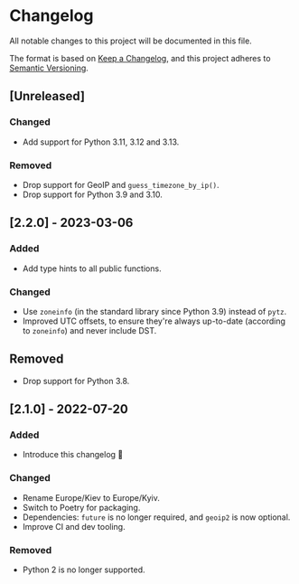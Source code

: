# Changelog
All notable changes to this project will be documented in this file.

The format is based on [Keep a Changelog](https://keepachangelog.com/en/1.0.0/),
and this project adheres to [Semantic Versioning](https://semver.org/spec/v2.0.0.html).

## [Unreleased]
### Changed
- Add support for Python 3.11, 3.12 and 3.13.

### Removed
- Drop support for GeoIP and `guess_timezone_by_ip()`.
- Drop support for Python 3.9 and 3.10.

## [2.2.0] - 2023-03-06
### Added
- Add type hints to all public functions.

### Changed
- Use `zoneinfo` (in the standard library since Python 3.9) instead of `pytz`.
- Improved UTC offsets, to ensure they're always up-to-date (according to `zoneinfo`) and never include DST.

## Removed
- Drop support for Python 3.8.

## [2.1.0] - 2022-07-20
### Added
- Introduce this changelog 🎉

### Changed
- Rename Europe/Kiev to Europe/Kyiv.
- Switch to Poetry for packaging.
- Dependencies: `future` is no longer required, and `geoip2` is now optional.
- Improve CI and dev tooling.

### Removed
- Python 2 is no longer supported.
